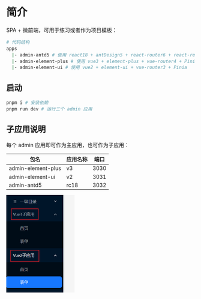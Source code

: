 # 简介

SPA + 微前端，可用于练习或者作为项目模板：

```bash
# 代码结构
apps
  |- admin-antd5 # 使用 react18 + antDesign5 + react-router6 + react-redux
  |- admin-element-plus # 使用 vue3 + element-plus + vue-router4 + Pinia
  |- admin-element-ui # 使用 vue2 + element-ui + vue-router3 + Pinia
```

## 启动

```bash
pnpm i # 安装依赖
pnpm run dev # 运行三个 admin 应用
```

## 子应用说明

每个 admin 应用即可作为主应用，也可作为子应用：

| 包名               | 应用名称 | 端口 |
| ------------------ | -------- | ---- |
| admin-element-plus | v3       | 3030 |
| admin-element-ui   | v2       | 3031 |
| admin-antd5        | rc18     | 3032 |

<img src="subapp.png" alt="alternative text" height="260">
